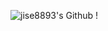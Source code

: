 
![jise8893's Github !](https://github-readme-stats.vercel.app/api?username=jise8893&show_icons=true&theme=radical)
 <div align=right>

 <br>

  </div>

